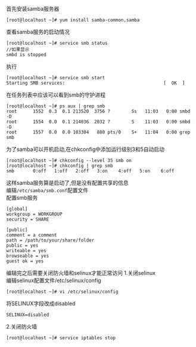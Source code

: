 首先安装samba服务器
```
[root@localhost ~]# yum install samba-common,samba
```
查看samba服务的启动情况
```
[root@localhost ~]# service smb status
//如果显示
smbd is stopped
```
执行
```
[root@localhost ~]# service smb start
Starting SMB services:                                     [  OK  ]
```
在任务列表中应该可以看到smb的守护进程
```
[root@localhost ~]# ps aux | grep smb
root      1552  0.3  0.1 213520  3756 ?        Ss   11:03   0:00 smbd -D
root      1554  0.0  0.1 214036  2032 ?        S    11:03   0:00 smbd -D
root      1557  0.0  0.0 103304   880 pts/0    S+   11:04   0:00 grep smb
```
为了samba可以开机启动,在chkconfig中添加运行级别3和5自动启动
```
[root@localhost ~]# chkconfig --level 35 smb on
[root@localhost ~]# chkconfig | grep smb
smb       0:off   1:off   2:off   3:on    4:off   5:on    6:off
```
这样samba服务算是启动了,但是没有配置共享的信息  
编辑`/etc/samba/smb.conf`配置文件  
配置smb服务  
```
[global]
workgroup = WORKGROUP
security = SHARE

[public]
comment = a comment
path = /path/to/your/share/folder
public = yes
writeable = yes
browseable = yes
guest ok = yes
```
编辑完之后需要关闭防火墙和selinux才能正常访问
1.关闭selinux  
编辑selinux配置文件/etc/selinux/config
```
[root@localhost ~]# vi /etc/selinux/config
```
将SELINUX字段改成disabled
```
SELINUX=disabled
```
2.关闭防火墙
```
[root@localhost ~]# service iptables stop
```
